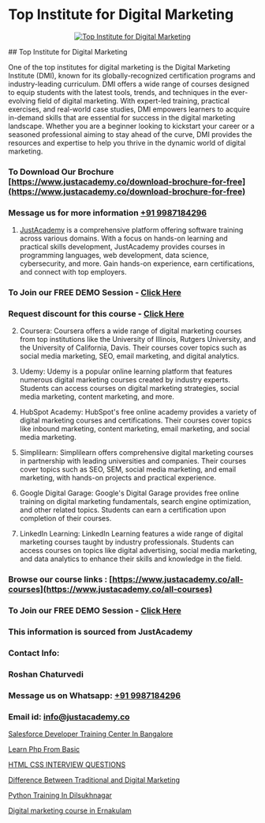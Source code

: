 # Top Institute for Digital Marketing

<p align="center">
  <a href="https://justacademy.co/course-detail/digital-marketing">
    <img src="https://justacademy.co/storage2/course_image/1676636720_course_image.webp" alt="Top Institute for Digital Marketing">
  </a>
</p>
## Top Institute for Digital Marketing

One of the top institutes for digital marketing is the Digital Marketing Institute (DMI), known for its globally-recognized certification programs and industry-leading curriculum. DMI offers a wide range of courses designed to equip students with the latest tools, trends, and techniques in the ever-evolving field of digital marketing. With expert-led training, practical exercises, and real-world case studies, DMI empowers learners to acquire in-demand skills that are essential for success in the digital marketing landscape. Whether you are a beginner looking to kickstart your career or a seasoned professional aiming to stay ahead of the curve, DMI provides the resources and expertise to help you thrive in the dynamic world of digital marketing.
### To Download Our Brochure [https://www.justacademy.co/download-brochure-for-free](https://www.justacademy.co/download-brochure-for-free)
### Message us for more information [+91 9987184296](https://api.whatsapp.com/send?phone=919987184296)

1) [JustAcademy](https://justacademy.co) is a comprehensive platform offering software training across various domains. With a focus on hands-on learning and practical skills development, JustAcademy provides courses in programming languages, web development, data science, cybersecurity, and more. Gain hands-on experience, earn certifications, and connect with top employers.

### To Join our FREE DEMO Session - [Click Here](https://www.justacademy.co/register-for-course-demo/)
### Request discount for this course - [Click Here](https://justacademy.co/contact-us/)

2) Coursera: Coursera offers a wide range of digital marketing courses from top institutions like the University of Illinois, Rutgers University, and the University of California, Davis. Their courses cover topics such as social media marketing, SEO, email marketing, and digital analytics.

3) Udemy: Udemy is a popular online learning platform that features numerous digital marketing courses created by industry experts. Students can access courses on digital marketing strategies, social media marketing, content marketing, and more.

4) HubSpot Academy: HubSpot's free online academy provides a variety of digital marketing courses and certifications. Their courses cover topics like inbound marketing, content marketing, email marketing, and social media marketing.

5) Simplilearn: Simplilearn offers comprehensive digital marketing courses in partnership with leading universities and companies. Their courses cover topics such as SEO, SEM, social media marketing, and email marketing, with hands-on projects and practical experience.

6) Google Digital Garage: Google's Digital Garage provides free online training on digital marketing fundamentals, search engine optimization, and other related topics. Students can earn a certification upon completion of their courses.

7) LinkedIn Learning: LinkedIn Learning features a wide range of digital marketing courses taught by industry professionals. Students can access courses on topics like digital advertising, social media marketing, and data analytics to enhance their skills and knowledge in the field.

### Browse our course links : [https://www.justacademy.co/all-courses](https://www.justacademy.co/all-courses) 
### To Join our FREE DEMO Session - [Click Here](https://www.justacademy.co/register-for-course-demo)


### This information is sourced from JustAcademy
### Contact Info:
### Roshan Chaturvedi
### Message us on Whatsapp: [+91 9987184296](https://api.whatsapp.com/send?phone=919987184296)
### Email id: [info@justacademy.co](mailto:info@justacademy.co)
                
[Salesforce Developer Training Center In Bangalore](https://www.linkedin.com/pulse/salesforce-developer-training-center-bangalore-justacademy-new-york-osauf?trackingId=L9yQQCWVSd9ZzJKKwiGZvQ%3D%3D&lipi=urn%3Ali%3Apage%3Ad_flagship3_company_admin%3BwtQD6Pu0R9K1Ka8Wqh4DGA%3D%3D)

[Learn Php From Basic](https://www.linkedin.com/pulse/learn-php-from-basic-justacademy-sunnyvale-dfqnc?trackingId=KufctRIvZs8tTHT0kRTeAg%3D%3D&lipi=urn%3Ali%3Apage%3Ad_flagship3_company_admin%3B84%2Br3TF5Sai5zePv40hxgg%3D%3D)

[HTML CSS INTERVIEW QUESTIONS](https://medium.com/@roneet705/html-css-interview-questions-e6f40844db18)

[Difference Between Traditional and Digital Marketing](https://medium.com/@kamblerajas684/difference-between-traditional-and-digital-marketing-477623c24156)

[Python Training In Dilsukhnagar](https://justacademyin.github.io/justacademy/python-training-in-dilsukhnagar)

[Digital marketing course in Ernakulam](https://justacademyin.github.io/justacademy/digital-marketing-course-in-ernakulam)

